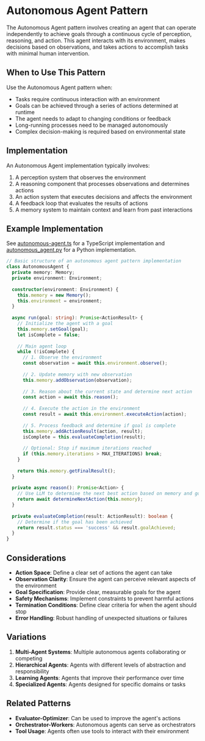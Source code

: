 # Autonomous Agent Pattern

The Autonomous Agent pattern involves creating an agent that can operate independently to achieve goals through a continuous cycle of perception, reasoning, and action. This agent interacts with its environment, makes decisions based on observations, and takes actions to accomplish tasks with minimal human intervention.

## When to Use This Pattern

Use the Autonomous Agent pattern when:

- Tasks require continuous interaction with an environment
- Goals can be achieved through a series of actions determined at runtime
- The agent needs to adapt to changing conditions or feedback
- Long-running processes need to be managed autonomously
- Complex decision-making is required based on environmental state

## Implementation

An Autonomous Agent implementation typically involves:

1. A perception system that observes the environment
2. A reasoning component that processes observations and determines actions
3. An action system that executes decisions and affects the environment
4. A feedback loop that evaluates the results of actions
5. A memory system to maintain context and learn from past interactions

## Example Implementation

See [autonomous-agent.ts](./autonomous-agent.ts) for a TypeScript implementation and [autonomous_agent.py](./autonomous_agent.py) for a Python implementation.

```typescript
// Basic structure of an autonomous agent pattern implementation
class AutonomousAgent {
  private memory: Memory;
  private environment: Environment;
  
  constructor(environment: Environment) {
    this.memory = new Memory();
    this.environment = environment;
  }
  
  async run(goal: string): Promise<ActionResult> {
    // Initialize the agent with a goal
    this.memory.setGoal(goal);
    let isComplete = false;
    
    // Main agent loop
    while (!isComplete) {
      // 1. Observe the environment
      const observation = await this.environment.observe();
      
      // 2. Update memory with new observation
      this.memory.addObservation(observation);
      
      // 3. Reason about the current state and determine next action
      const action = await this.reason();
      
      // 4. Execute the action in the environment
      const result = await this.environment.executeAction(action);
      
      // 5. Process feedback and determine if goal is complete
      this.memory.addActionResult(action, result);
      isComplete = this.evaluateCompletion(result);
      
      // Optional: Stop if maximum iterations reached
      if (this.memory.iterations > MAX_ITERATIONS) break;
    }
    
    return this.memory.getFinalResult();
  }
  
  private async reason(): Promise<Action> {
    // Use LLM to determine the next best action based on memory and goal
    return await determineNextAction(this.memory);
  }
  
  private evaluateCompletion(result: ActionResult): boolean {
    // Determine if the goal has been achieved
    return result.status === 'success' && result.goalAchieved;
  }
}
```

## Considerations

- **Action Space**: Define a clear set of actions the agent can take
- **Observation Clarity**: Ensure the agent can perceive relevant aspects of the environment
- **Goal Specification**: Provide clear, measurable goals for the agent
- **Safety Mechanisms**: Implement constraints to prevent harmful actions
- **Termination Conditions**: Define clear criteria for when the agent should stop
- **Error Handling**: Robust handling of unexpected situations or failures

## Variations

1. **Multi-Agent Systems**: Multiple autonomous agents collaborating or competing
2. **Hierarchical Agents**: Agents with different levels of abstraction and responsibility
3. **Learning Agents**: Agents that improve their performance over time
4. **Specialized Agents**: Agents designed for specific domains or tasks

## Related Patterns

- **Evaluator-Optimizer**: Can be used to improve the agent's actions
- **Orchestrator-Workers**: Autonomous agents can serve as orchestrators
- **Tool Usage**: Agents often use tools to interact with their environment
